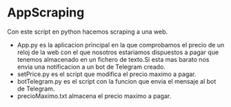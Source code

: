 # AppScraping
Con este script en python hacemos scraping a una web.
- App.py es la aplicacion principal en la que comprobamos el precio de un reloj de la web con el que nosotros estariamos dispuestos a pagar que tenemos almacenado en un fichero de texto.Si esta mas barato nos envia una notificacion a un bot de Telegram creado.
- setPrice.py es el script que modifica el precio maximo a pagar.
- botTelegram.py es el script con la funcion que envia el mensaje al bot de Telegram.
- precioMaximo.txt almacena el precio maximo a pagar.


